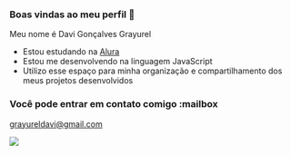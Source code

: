 ### Boas vindas ao meu perfil 💙

Meu nome é Davi Gonçalves Grayurel

- Estou estudando na [Alura](https://www.alura.com.br)
- Estou me desenvolvendo na linguagem JavaScript
- Utilizo esse espaço para minha organização e compartilhamento dos meus projetos desenvolvidos

### Você pode entrar em contato comigo :mailbox

grayureldavi@gmail.com

![](https://media1.tenor.com/m/ykQ_uaGvF8UAAAAC/niko-one-shot.gif)
